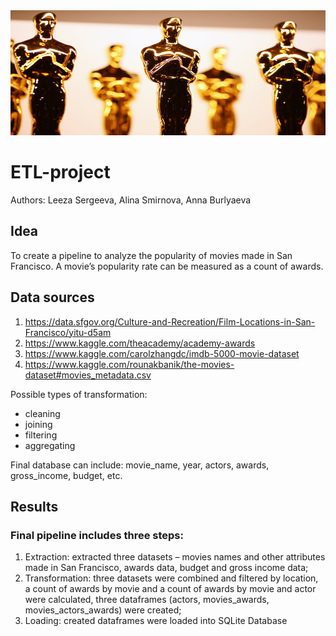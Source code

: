 <img src="Resources/image.jpg" alt="Oscar" style="align-content: center" height="200" width="600">

# ETL-project
Authors: Leeza Sergeeva, Alina Smirnova, Anna Burlyaeva

## Idea
To create a pipeline to analyze the popularity of movies made in San Francisco. A movie’s popularity rate can be measured as a count of awards.

## Data sources

1. https://data.sfgov.org/Culture-and-Recreation/Film-Locations-in-San-Francisco/yitu-d5am
2. https://www.kaggle.com/theacademy/academy-awards
3. https://www.kaggle.com/carolzhangdc/imdb-5000-movie-dataset
4. https://www.kaggle.com/rounakbanik/the-movies-dataset#movies_metadata.csv

Possible types of transformation: 
* cleaning
* joining
* filtering
* aggregating

Final database can include: movie_name, year, actors, awards, gross_income, budget, etc.

## Results

### Final pipeline includes three steps:

1.	Extraction: extracted three datasets – movies names and other attributes made in San Francisco, awards data, budget and gross income data;
2.	Transformation: three datasets were combined and filtered by location, a count of awards by movie and a count of awards by movie and actor were calculated, three dataframes (actors, movies_awards, movies_actors_awards) were created;
3.	Loading: created dataframes were loaded into SQLite Database
